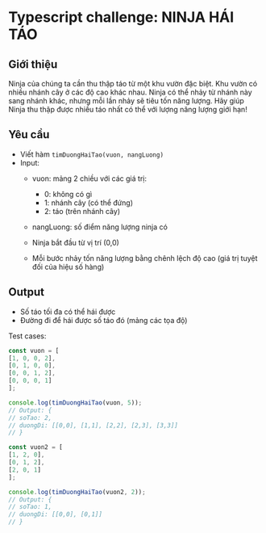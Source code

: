 # Typescript challenge: NINJA HÁI TÁO

## Giới thiệu

Ninja của chúng ta cần thu thập táo từ một khu vườn đặc biệt. Khu vườn có nhiều nhánh cây ở các độ cao khác nhau. Ninja có thể nhảy từ nhánh này sang nhánh khác, nhưng mỗi lần nhảy sẽ tiêu tốn năng lượng. Hãy giúp Ninja thu thập được nhiều táo nhất có thể với lượng năng lượng giới hạn!

## Yêu cầu

- Viết hàm `timDuongHaiTao(vuon, nangLuong)`
- Input:
   + vuon: mảng 2 chiều với các giá trị:
      * 0: không có gì
      * 1: nhánh cây (có thể đứng)
      * 2: táo (trên nhánh cây)

   + nangLuong: số điểm năng lượng ninja có
   + Ninja bắt đầu từ vị trí (0,0)
   + Mỗi bước nhảy tốn năng lượng bằng chênh lệch độ cao (giá trị tuyệt đối của hiệu số hàng)

## Output

- Số táo tối đa có thể hái được
- Đường đi để hái được số táo đó (mảng các tọa độ)

Test cases:

```javascript
const vuon = [
[1, 0, 0, 2],
[0, 1, 0, 0],
[0, 0, 1, 2],
[0, 0, 0, 1]
];

console.log(timDuongHaiTao(vuon, 5));
// Output: {
// soTao: 2,
// duongDi: [[0,0], [1,1], [2,2], [2,3], [3,3]]
// }

const vuon2 = [
[1, 2, 0],
[0, 1, 2],
[2, 0, 1]
];

console.log(timDuongHaiTao(vuon2, 2));
// Output: {
// soTao: 1,
// duongDi: [[0,0], [0,1]]
// }

```